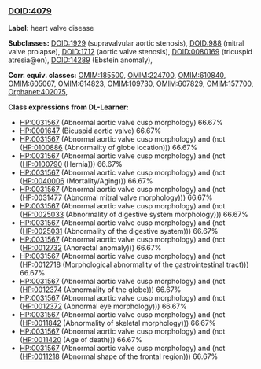 
### [DOID:4079](http://purl.obolibrary.org/obo/DOID_4079)
**Label:** heart valve disease

**Subclasses:** [DOID:1929](http://purl.obolibrary.org/obo/DOID_1929) (supravalvular aortic stenosis), [DOID:988](http://purl.obolibrary.org/obo/DOID_988) (mitral valve prolapse), [DOID:1712](http://purl.obolibrary.org/obo/DOID_1712) (aortic valve stenosis), [DOID:0080169](http://purl.obolibrary.org/obo/DOID_0080169) (tricuspid atresia@en), [DOID:14289](http://purl.obolibrary.org/obo/DOID_14289) (Ebstein anomaly), 

**Corr. equiv. classes:** [OMIM:185500](http://purl.obolibrary.org/obo/OMIM_185500), [OMIM:224700](http://purl.obolibrary.org/obo/OMIM_224700), [OMIM:610840](http://purl.obolibrary.org/obo/OMIM_610840), [OMIM:605067](http://purl.obolibrary.org/obo/OMIM_605067), [OMIM:614823](http://purl.obolibrary.org/obo/OMIM_614823), [OMIM:109730](http://purl.obolibrary.org/obo/OMIM_109730), [OMIM:607829](http://purl.obolibrary.org/obo/OMIM_607829), [OMIM:157700](http://purl.obolibrary.org/obo/OMIM_157700), [Orphanet:402075](http://www.orpha.net/ORDO/Orphanet_402075), 

**Class expressions from DL-Learner:**

- [HP:0031567](http://purl.obolibrary.org/obo/HP_0031567) (Abnormal aortic valve cusp morphology) 66.67%
- [HP:0001647](http://purl.obolibrary.org/obo/HP_0001647) (Bicuspid aortic valve) 66.67%
- [HP:0031567](http://purl.obolibrary.org/obo/HP_0031567) (Abnormal aortic valve cusp morphology) and (not ([HP:0100886](http://purl.obolibrary.org/obo/HP_0100886) (Abnormality of globe location))) 66.67%
- [HP:0031567](http://purl.obolibrary.org/obo/HP_0031567) (Abnormal aortic valve cusp morphology) and (not ([HP:0100790](http://purl.obolibrary.org/obo/HP_0100790) (Hernia))) 66.67%
- [HP:0031567](http://purl.obolibrary.org/obo/HP_0031567) (Abnormal aortic valve cusp morphology) and (not ([HP:0040006](http://purl.obolibrary.org/obo/HP_0040006) (Mortality/Aging))) 66.67%
- [HP:0031567](http://purl.obolibrary.org/obo/HP_0031567) (Abnormal aortic valve cusp morphology) and (not ([HP:0031477](http://purl.obolibrary.org/obo/HP_0031477) (Abnormal mitral valve morphology))) 66.67%
- [HP:0031567](http://purl.obolibrary.org/obo/HP_0031567) (Abnormal aortic valve cusp morphology) and (not ([HP:0025033](http://purl.obolibrary.org/obo/HP_0025033) (Abnormality of digestive system morphology))) 66.67%
- [HP:0031567](http://purl.obolibrary.org/obo/HP_0031567) (Abnormal aortic valve cusp morphology) and (not ([HP:0025031](http://purl.obolibrary.org/obo/HP_0025031) (Abnormality of the digestive system))) 66.67%
- [HP:0031567](http://purl.obolibrary.org/obo/HP_0031567) (Abnormal aortic valve cusp morphology) and (not ([HP:0012732](http://purl.obolibrary.org/obo/HP_0012732) (Anorectal anomaly))) 66.67%
- [HP:0031567](http://purl.obolibrary.org/obo/HP_0031567) (Abnormal aortic valve cusp morphology) and (not ([HP:0012718](http://purl.obolibrary.org/obo/HP_0012718) (Morphological abnormality of the gastrointestinal tract))) 66.67%
- [HP:0031567](http://purl.obolibrary.org/obo/HP_0031567) (Abnormal aortic valve cusp morphology) and (not ([HP:0012374](http://purl.obolibrary.org/obo/HP_0012374) (Abnormality of the globe))) 66.67%
- [HP:0031567](http://purl.obolibrary.org/obo/HP_0031567) (Abnormal aortic valve cusp morphology) and (not ([HP:0012372](http://purl.obolibrary.org/obo/HP_0012372) (Abnormal eye morphology))) 66.67%
- [HP:0031567](http://purl.obolibrary.org/obo/HP_0031567) (Abnormal aortic valve cusp morphology) and (not ([HP:0011842](http://purl.obolibrary.org/obo/HP_0011842) (Abnormality of skeletal morphology))) 66.67%
- [HP:0031567](http://purl.obolibrary.org/obo/HP_0031567) (Abnormal aortic valve cusp morphology) and (not ([HP:0011420](http://purl.obolibrary.org/obo/HP_0011420) (Age of death))) 66.67%
- [HP:0031567](http://purl.obolibrary.org/obo/HP_0031567) (Abnormal aortic valve cusp morphology) and (not ([HP:0011218](http://purl.obolibrary.org/obo/HP_0011218) (Abnormal shape of the frontal region))) 66.67%


